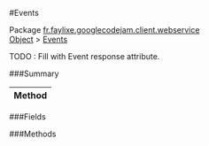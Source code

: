 #Events

Package [fr.faylixe.googlecodejam.client.webservice](https://github.com/Faylixe/googlecodejam-client/blob/master/fr/faylixe/googlecodejam/client/webservice)<br>
[Object]() > [Events]()

TODO : Fill with Event response attribute.

###Summary


| Method |
| --- |

###Fields


###Methods

